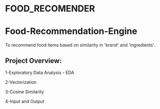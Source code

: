 # FOOD_RECOMENDER
# Food-Recommendation-Engine

To recommend food items based on similarity in 'brand' and 'ingredients'.



## Project Overview:

 1-Exploratory Data Analysis - EDA

 2-Vectorization

 3-Cosine Similarity

 4-Input and Output
